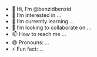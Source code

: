 - 👋 Hi, I’m @benzidbenzid
- 👀 I’m interested in ...
- 🌱 I’m currently learning ...
- 💞️ I’m looking to collaborate on ...
- 📫 How to reach me ...
- 😄 Pronouns: ...
- ⚡ Fun fact: ...

<!---
benzidbenzid/benzidbenzid is a ✨ special ✨ repository because its `README.md` (this file) appears on your GitHub profile.
You can click the Preview link to take a look at your changes.
--->
